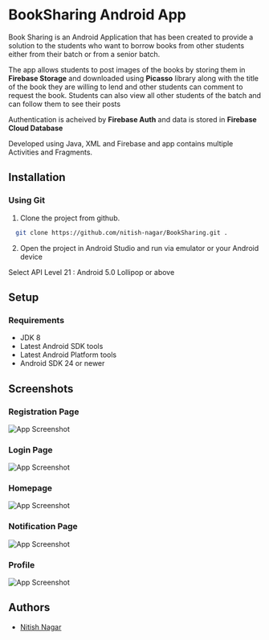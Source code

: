 
# BookSharing Android App

Book Sharing is an Android Application that has been created to provide a solution to the students who want to borrow books from other students either from their batch or from a senior batch. 

The app allows students to post images of the books by storing them in **Firebase Storage** and downloaded using **Picasso** library along with the title of the book they are willing to lend and other students can comment to request the book. Students can also view all other students of the batch and can follow them to see their posts

Authentication is acheived by **Firebase Auth** and data is stored in **Firebase Cloud Database**

Developed using Java, XML and Firebase and app contains multiple Activities and Fragments.


## Installation

### Using Git ###
1. Clone the project from github.

```bash
  git clone https://github.com/nitish-nagar/BookSharing.git .
```

2. Open the project in Android Studio and run via emulator or your Android device

Select API Level 21 : Android 5.0 Lollipop or above
## Setup

### Requirements ###
- JDK 8
- Latest Android SDK tools
- Latest Android Platform tools
- Android SDK 24 or newer
## Screenshots

### Registration Page ###

![App Screenshot](https://github.com/nitish-nagar/BookSharing/blob/master/screenshots/registration.jpg?raw=true)

### Login Page ###

![App Screenshot](https://github.com/nitish-nagar/BookSharing/blob/master/screenshots/login.jpg?raw=true)

### Homepage ###

![App Screenshot](https://github.com/nitish-nagar/BookSharing/blob/master/screenshots/homepage.jpg?raw=true)

### Notification Page ###

![App Screenshot](https://github.com/nitish-nagar/BookSharing/blob/master/screenshots/notificationpage.jpg?raw=true)

### Profile ###

![App Screenshot](https://github.com/nitish-nagar/BookSharing/blob/master/screenshots/profile.jpg?raw=true)
## Authors

- [Nitish Nagar](https://github.com/nitish-nagar)